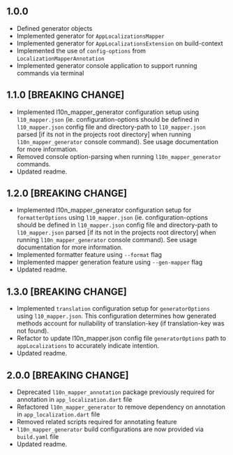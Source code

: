 ## 1.0.0

* Defined generator objects
* Implemented generator for `AppLocalizationsMapper`
* Implemented generator for `AppLocalizationsExtension` on build-context
* Implemented the use of `config-options` from `LocalizationMapperAnnotation`
* Implemented generator console application to support running commands via terminal

## 1.1.0 [BREAKING CHANGE]

* Implemented l10n_mapper_generator configuration setup using `l10_mapper.json` (ie. configuration-options should be defined in `l10_mapper.json` config file and directory-path to `l10_mapper.json` parsed [if its not in the projects root directory] when running `l10n_mapper_generator` console command). See usage documentation for more information.
* Removed console option-parsing when running `l10n_mapper_generator` commands.
* Updated readme.

## 1.2.0 [BREAKING CHANGE]

* Implemented l10n_mapper_generator configuration setup for `formatterOptions` using `l10_mapper.json` (ie. configuration-options should be defined in `l10_mapper.json` config file and directory-path to `l10_mapper.json` parsed [if its not in the projects root directory] when running `l10n_mapper_generator` console command). See usage documentation for more information.
* Implemented formatter feature using `--format` flag
* Implemented mapper generation feature using `--gen-mapper` flag
* Updated readme.

## 1.3.0 [BREAKING CHANGE]

* Implemented `translation` configuration setup for `generatorOptions` using `l10_mapper.json`. This configuration determines how generated methods account for nullability of translation-key (if translation-key was not found).
* Refactor to update l10n_mapper.json config file `generatorOptions` path to `appLocalizations` to accurately indicate intention.
* Updated readme.

## 2.0.0 [BREAKING CHANGE]

* Deprecated `l10n_mapper_annotation` package previously required for annotation in `app_localization.dart` file
* Refactored `l10n_mapper_generator` to remove dependency on annotation in `app_localization.dart` file
* Removed related scripts required for annotating feature
* `l10n_mapper_generator` build configurations are now provided via `build.yaml` file
* Updated readme.

